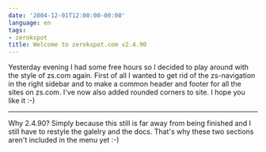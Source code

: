 ```yaml
---
date: '2004-12-01T12:00:00-00:00'
language: en
tags:
- zerokspot
title: Welcome to zerokspot.com v2.4.90
---
```



Yesterday evening I had some free hours so I decided to play around with the style of zs.com again. First of all I wanted to get rid of the zs-navigation in the right sidebar and to make a common header and footer for all the sites on zs.com. I've now also added rounded corners to site. I hope you like it :-)

-------------------------------



Why 2.4.90? Simply because this still is far away from being finished and I still have to restyle the galelry and the docs. That's why these two sections aren't included in the menu yet :-)